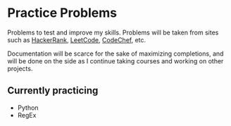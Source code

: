 # Practice Problems

Problems to test and improve my skills. Problems will be taken from sites such as [HackerRank](https://www.hackerrank.com/), [LeetCode](https://leetcode.com/), [CodeChef](https://www.codechef.com/), etc.

Documentation will be scarce for the sake of maximizing completions, and will be done on the side as I continue taking courses and working on other projects.

## Currently practicing

- Python
- RegEx